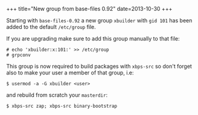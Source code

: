 +++
title="New group from base-files 0.92"
date=2013-10-30
+++

Starting with `base-files-0.92` a new group `xbuilder` with `gid 101` has been added
to the default `/etc/group` file.

If you are upgrading make sure to add this group manually to that file:

```
# echo 'xbuilder:x:101:' >> /etc/group
# grpconv
```

This group is now required to build packages with `xbps-src` so don't forget also to make your user a member of that group, i.e:

```
$ usermod -a -G xbuilder <user>
```

and rebuild from scratch your `masterdir`:

```
$ xbps-src zap; xbps-src binary-bootstrap
```
